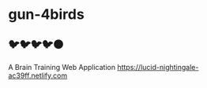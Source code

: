 # gun-4birds

## 🐦🐦🐦🐦⚫️
A Brain Training Web Application
https://lucid-nightingale-ac39ff.netlify.com
